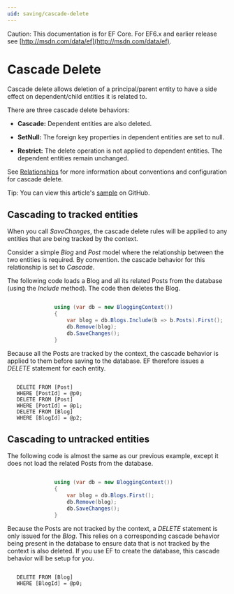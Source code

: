 ```yaml
---
uid: saving/cascade-delete
---
```

Caution: This documentation is for EF Core. For EF6.x and earlier release see [http://msdn.com/data/ef](http://msdn.com/data/ef).

  # Cascade Delete

Cascade delete allows deletion of a principal/parent entity to have a side effect on dependent/child entities it is related to.

There are three cascade delete behaviors:
   * **Cascade:** Dependent entities are also deleted.

   * **SetNull:** The foreign key properties in dependent entities are set to null.

   * **Restrict:** The delete operation is not applied to dependent entities. The dependent entities remain unchanged.

See [Relationships](../modeling/relationships.md) for more information about conventions and configuration for cascade delete.

Tip: You can view this article's [sample](https://github.com/aspnet/EntityFramework.Docs/tree/master/samples/Saving/Saving/CascadeDelete/) on GitHub.

  ## Cascading to tracked entities

When you call *SaveChanges*, the cascade delete rules will be applied to any entities that are being tracked by the context.

Consider a simple *Blog* and *Post* model where the relationship between the two entities is required. By convention. the cascade behavior for this relationship is set to *Cascade*.

The following code loads a Blog and all its related Posts from the database (using the *Include* method). The code then deletes the Blog.

<!-- literal_block {"language": "csharp", "source": "/Users/shirhatti/src/EntityFramework.Docs/docs/saving/Saving/Saving/CascadeDelete/Sample.cs", "xml:space": "preserve", "classes": [], "backrefs": [], "names": [], "dupnames": [], "highlight_args": {"linenostart": 1}, "ids": [], "linenos": true} -->

````c#

               using (var db = new BloggingContext())
               {
                   var blog = db.Blogs.Include(b => b.Posts).First();
                   db.Remove(blog);
                   db.SaveChanges();
               }

   ````

Because all the Posts are tracked by the context, the cascade behavior is applied to them before saving to the database. EF therefore issues a  *DELETE* statement for each entity.

<!-- literal_block {"xml:space": "preserve", "classes": [], "backrefs": [], "names": [], "dupnames": [], "ids": []} -->

````

   DELETE FROM [Post]
   WHERE [PostId] = @p0;
   DELETE FROM [Post]
   WHERE [PostId] = @p1;
   DELETE FROM [Blog]
   WHERE [BlogId] = @p2;
   ````

  ## Cascading to untracked entities

The following code is almost the same as our previous example, except it does not load the related Posts from the database.

<!-- literal_block {"language": "csharp", "source": "/Users/shirhatti/src/EntityFramework.Docs/docs/saving/Saving/Saving/CascadeDelete/Sample.cs", "xml:space": "preserve", "classes": [], "backrefs": [], "names": [], "dupnames": [], "highlight_args": {"linenostart": 1}, "ids": [], "linenos": true} -->

````c#

               using (var db = new BloggingContext())
               {
                   var blog = db.Blogs.First();
                   db.Remove(blog);
                   db.SaveChanges();
               }

   ````

Because the Posts are not tracked by the context, a *DELETE* statement is only issued for the *Blog*. This relies on a corresponding cascade behavior being present in the database to ensure data that is not tracked by the context is also deleted. If you use EF to create the database, this cascade behavior will be setup for you.

<!-- literal_block {"xml:space": "preserve", "classes": [], "backrefs": [], "names": [], "dupnames": [], "ids": []} -->

````

   DELETE FROM [Blog]
   WHERE [BlogId] = @p0;
   ````
